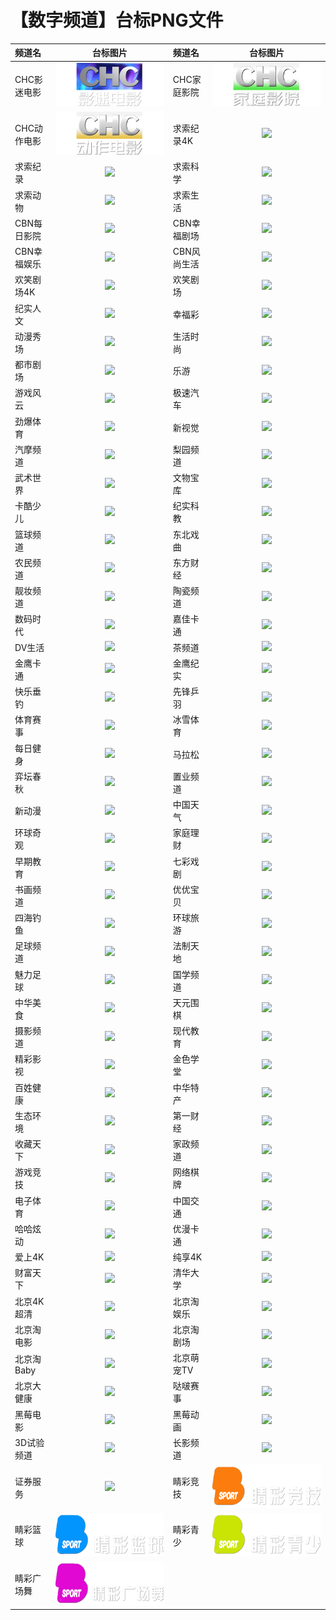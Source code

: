 # 【数字频道】台标PNG文件
|频道名|台标图片|频道名|台标图片|
|:---|:---:|:---|:---:|
|CHC影迷电影|<img src="https://raw.githubusercontent.com/samkolau/TVLOGO/main/logo/DIG/CHC影迷电影.png">|CHC家庭影院|<img src="https://raw.githubusercontent.com/samkolau/TVLOGO/main/logo/DIG/CHC家庭影院.png">|
|CHC动作电影|<img src="https://raw.githubusercontent.com/samkolau/TVLOGO/main/logo/DIG/CHC动作电影.png">|求索纪录4K|<img src="https://raw.githubusercontent.com/samkolau/TVLOGO/main/logo/DIG/Qiusuo5.png">|
|求索纪录|<img src="https://raw.githubusercontent.com/samkolau/TVLOGO/main/logo/DIG/Qiusuo1.png">|求索科学|<img src="https://raw.githubusercontent.com/samkolau/TVLOGO/main/logo/DIG/Qiusuo2.png">|
|求索动物|<img src="https://raw.githubusercontent.com/samkolau/TVLOGO/main/logo/DIG/Qiusuo3.png">|求索生活|<img src="https://raw.githubusercontent.com/samkolau/TVLOGO/main/logo/DIG/Qiusuo4.png">|
|CBN每日影院|<img src="https://raw.githubusercontent.com/samkolau/TVLOGO/main/logo/DIG/CBN1.png">|CBN幸福剧场|<img src="https://raw.githubusercontent.com/samkolau/TVLOGO/main/logo/DIG/CBN2.png">|
|CBN幸福娱乐|<img src="https://raw.githubusercontent.com/samkolau/TVLOGO/main/logo/DIG/CBN3.png">|CBN风尚生活|<img src="https://raw.githubusercontent.com/samkolau/TVLOGO/main/logo/DIG/CBN4.png">|
|欢笑剧场4K|<img src="https://raw.githubusercontent.com/samkolau/TVLOGO/main/logo/DIG/hxjc4k.png">|欢笑剧场|<img src="https://raw.githubusercontent.com/samkolau/TVLOGO/main/logo/DIG/hxjchd.png">|
|纪实人文|<img src="https://raw.githubusercontent.com/samkolau/TVLOGO/main/logo/DIG/jsrw.png">|幸福彩|<img src="https://raw.githubusercontent.com/samkolau/TVLOGO/main/logo/DIG/xfc.png">|
|动漫秀场|<img src="https://raw.githubusercontent.com/samkolau/TVLOGO/main/logo/DIG/dmxc.png">|生活时尚|<img src="https://raw.githubusercontent.com/samkolau/TVLOGO/main/logo/DIG/shss.png">|
|都市剧场|<img src="https://raw.githubusercontent.com/samkolau/TVLOGO/main/logo/DIG/dsjc.png">|乐游|<img src="https://raw.githubusercontent.com/samkolau/TVLOGO/main/logo/DIG/leyou.png">|
|游戏风云|<img src="https://raw.githubusercontent.com/samkolau/TVLOGO/main/logo/DIG/yxfy.png">|极速汽车|<img src="https://raw.githubusercontent.com/samkolau/TVLOGO/main/logo/DIG/jsqc.png">|
|劲爆体育|<img src="https://raw.githubusercontent.com/samkolau/TVLOGO/main/logo/DIG/jbty.png">|新视觉|<img src="https://raw.githubusercontent.com/samkolau/TVLOGO/main/logo/DIG/xsj.png">|
|汽摩频道|<img src="https://raw.githubusercontent.com/samkolau/TVLOGO/main/logo/DIG/qmpd.png">|梨园频道|<img src="https://raw.githubusercontent.com/samkolau/TVLOGO/main/logo/DIG/lypd.png">|
|武术世界|<img src="https://raw.githubusercontent.com/samkolau/TVLOGO/main/logo/DIG/wssj.png">|文物宝库|<img src="https://raw.githubusercontent.com/samkolau/TVLOGO/main/logo/DIG/wwbk.png">|
|卡酷少儿|<img src="https://raw.githubusercontent.com/samkolau/TVLOGO/main/logo/DIG/kakushaoer.png">|纪实科教|<img src="https://raw.githubusercontent.com/samkolau/TVLOGO/main/logo/DIG/jskj.png">|
|篮球频道|<img src="https://raw.githubusercontent.com/samkolau/TVLOGO/main/logo/DIG/lqpd.png">|东北戏曲|<img src="https://raw.githubusercontent.com/samkolau/TVLOGO/main/logo/DIG/dbxq.png">|
|农民频道|<img src="https://raw.githubusercontent.com/samkolau/TVLOGO/main/logo/DIG/nmpd.png">|东方财经|<img src="https://raw.githubusercontent.com/samkolau/TVLOGO/main/logo/DIG/dfcj.png">|
|靓妆频道|<img src="https://raw.githubusercontent.com/samkolau/TVLOGO/main/logo/DIG/liangzhuang.png">|陶瓷频道|<img src="https://raw.githubusercontent.com/samkolau/TVLOGO/main/logo/DIG/tcpd.png">|
|数码时代|<img src="https://raw.githubusercontent.com/samkolau/TVLOGO/main/logo/DIG/smsd.png">|嘉佳卡通|<img src="https://raw.githubusercontent.com/samkolau/TVLOGO/main/logo/DIG/jjkt.png">|
|DV生活|<img src="https://raw.githubusercontent.com/samkolau/TVLOGO/main/logo/DIG/dvsh.png">|茶频道|<img src="https://raw.githubusercontent.com/samkolau/TVLOGO/main/logo/DIG/chapd.png">|
|金鹰卡通|<img src="https://raw.githubusercontent.com/samkolau/TVLOGO/main/logo/DIG/jykt.png">|金鹰纪实|<img src="https://raw.githubusercontent.com/samkolau/TVLOGO/main/logo/DIG/jyjs.png">|
|快乐垂钓|<img src="https://raw.githubusercontent.com/samkolau/TVLOGO/main/logo/DIG/klcd.png">|先锋乒羽|<img src="https://raw.githubusercontent.com/samkolau/TVLOGO/main/logo/DIG/xfpy.png">|
|体育赛事|<img src="https://raw.githubusercontent.com/samkolau/TVLOGO/main/logo/DIG/tyss.png">|冰雪体育|<img src="https://raw.githubusercontent.com/samkolau/TVLOGO/main/logo/DIG/bxty.png">|
|每日健身|<img src="https://raw.githubusercontent.com/samkolau/TVLOGO/main/logo/DIG/mrjs.png">|马拉松|<img src="https://raw.githubusercontent.com/samkolau/TVLOGO/main/logo/DIG/malasong.png">|
|弈坛春秋|<img src="https://raw.githubusercontent.com/samkolau/TVLOGO/main/logo/DIG/ytcq.png">|置业频道|<img src="https://raw.githubusercontent.com/samkolau/TVLOGO/main/logo/DIG/zypd.png">|
|新动漫|<img src="https://raw.githubusercontent.com/samkolau/TVLOGO/main/logo/DIG/xindm.png">|中国天气|<img src="https://raw.githubusercontent.com/samkolau/TVLOGO/main/logo/DIG/zgtq.png">|
|环球奇观|<img src="https://raw.githubusercontent.com/samkolau/TVLOGO/main/logo/DIG/hyqg.png">|家庭理财|<img src="https://raw.githubusercontent.com/samkolau/TVLOGO/main/logo/DIG/jtlc.png">|
|早期教育|<img src="https://raw.githubusercontent.com/samkolau/TVLOGO/main/logo/DIG/zqjy.png">|七彩戏剧|<img src="https://raw.githubusercontent.com/samkolau/TVLOGO/main/logo/DIG/qcxj.png">|
|书画频道|<img src="https://raw.githubusercontent.com/samkolau/TVLOGO/main/logo/DIG/shpd.png">|优优宝贝|<img src="https://raw.githubusercontent.com/samkolau/TVLOGO/main/logo/DIG/yybb.png">|
|四海钓鱼|<img src="https://raw.githubusercontent.com/samkolau/TVLOGO/main/logo/DIG/shdy.png">|环球旅游|<img src="https://raw.githubusercontent.com/samkolau/TVLOGO/main/logo/DIG/hqly.png">|
|足球频道|<img src="https://raw.githubusercontent.com/samkolau/TVLOGO/main/logo/DIG/zqpd.png">|法制天地|<img src="https://raw.githubusercontent.com/samkolau/TVLOGO/main/logo/DIG/fztd.png">|
|魅力足球|<img src="https://raw.githubusercontent.com/samkolau/TVLOGO/main/logo/DIG/魅力足球.png">|国学频道|<img src="https://raw.githubusercontent.com/samkolau/TVLOGO/main/logo/DIG/gxpd.png">|
|中华美食|<img src="https://raw.githubusercontent.com/samkolau/TVLOGO/main/logo/DIG/zhms.png">|天元围棋|<img src="https://raw.githubusercontent.com/samkolau/TVLOGO/main/logo/DIG/tywq.png">|
|摄影频道|<img src="https://raw.githubusercontent.com/samkolau/TVLOGO/main/logo/DIG/sypd.png">|现代教育|<img src="https://raw.githubusercontent.com/samkolau/TVLOGO/main/logo/DIG/xdjy.png">|
|精彩影视|<img src="https://raw.githubusercontent.com/samkolau/TVLOGO/main/logo/DIG/jcys.png">|金色学堂|<img src="https://raw.githubusercontent.com/samkolau/TVLOGO/main/logo/DIG/jsxt.png">|
|百姓健康|<img src="https://raw.githubusercontent.com/samkolau/TVLOGO/main/logo/DIG/bxjk.png">|中华特产|<img src="https://raw.githubusercontent.com/samkolau/TVLOGO/main/logo/DIG/zhtc.png">|
|生态环境|<img src="https://raw.githubusercontent.com/samkolau/TVLOGO/main/logo/DIG/sthj.png">|第一财经|<img src="https://raw.githubusercontent.com/samkolau/TVLOGO/main/logo/DIG/dycj.png">|
|收藏天下|<img src="https://raw.githubusercontent.com/samkolau/TVLOGO/main/logo/DIG/sctx.png">|家政频道|<img src="https://raw.githubusercontent.com/samkolau/TVLOGO/main/logo/DIG/jzpd.png">|
|游戏竞技|<img src="https://raw.githubusercontent.com/samkolau/TVLOGO/main/logo/DIG/yxjj.png">|网络棋牌|<img src="https://raw.githubusercontent.com/samkolau/TVLOGO/main/logo/DIG/wlqp.png">|
|电子体育|<img src="https://raw.githubusercontent.com/samkolau/TVLOGO/main/logo/DIG/dzty.png">|中国交通|<img src="https://raw.githubusercontent.com/samkolau/TVLOGO/main/logo/DIG/zgjt.png">|
|哈哈炫动|<img src="https://raw.githubusercontent.com/samkolau/TVLOGO/main/logo/DIG/hhxd.png">|优漫卡通|<img src="https://raw.githubusercontent.com/samkolau/TVLOGO/main/logo/DIG/ymkt.png">|
|爱上4K|<img src="https://raw.githubusercontent.com/samkolau/TVLOGO/main/logo/DIG/ah4k.png">|纯享4K|<img src="https://raw.githubusercontent.com/samkolau/TVLOGO/main/logo/DIG/cx4k.png">|
|财富天下|<img src="https://raw.githubusercontent.com/samkolau/TVLOGO/main/logo/DIG/cftx.png">|清华大学|<img src="https://raw.githubusercontent.com/samkolau/TVLOGO/main/logo/DIG/qhdx.png">|
|北京4K超清|<img src="https://raw.githubusercontent.com/samkolau/TVLOGO/main/logo/DIG/bj4kcq.png">|北京淘娱乐|<img src="https://raw.githubusercontent.com/samkolau/TVLOGO/main/logo/DIG/bjtyl.png">|
|北京淘电影|<img src="https://raw.githubusercontent.com/samkolau/TVLOGO/main/logo/DIG/bjtdy.png">|北京淘剧场|<img src="https://raw.githubusercontent.com/samkolau/TVLOGO/main/logo/DIG/bjtjc.png">|
|北京淘Baby|<img src="https://raw.githubusercontent.com/samkolau/TVLOGO/main/logo/DIG/bjtbb.png">|北京萌宠TV|<img src="https://raw.githubusercontent.com/samkolau/TVLOGO/main/logo/DIG/bjmctv.png">|
|北京大健康|<img src="https://raw.githubusercontent.com/samkolau/TVLOGO/main/logo/DIG/bjdjk.png">|哒啵赛事|<img src="https://raw.githubusercontent.com/samkolau/TVLOGO/main/logo/DIG/dbss.png">|
|黑莓电影|<img src="https://raw.githubusercontent.com/samkolau/TVLOGO/main/logo/DIG/hmdy.png">|黑莓动画|<img src="https://raw.githubusercontent.com/samkolau/TVLOGO/main/logo/DIG/hmdh.png">|
|3D试验频道|<img src="https://raw.githubusercontent.com/samkolau/TVLOGO/main/logo/DIG/sz3dsypd.png">|长影频道|<img src="https://raw.githubusercontent.com/samkolau/TVLOGO/main/logo/DIG/cypd.png">|
|证券服务|<img src="https://raw.githubusercontent.com/samkolau/TVLOGO/main/logo/DIG/inbm.png">|睛彩竞技|<img src="https://raw.githubusercontent.com/samkolau/TVLOGO/main/logo/DIG/睛彩竞技.png">|
|睛彩篮球|<img src="https://raw.githubusercontent.com/samkolau/TVLOGO/main/logo/DIG/睛彩篮球.png">|睛彩青少|<img src="https://raw.githubusercontent.com/samkolau/TVLOGO/main/logo/DIG/睛彩青少.png">|
|睛彩广场舞|<img src="https://raw.githubusercontent.com/samkolau/TVLOGO/main/logo/DIG/睛彩广场舞.png">|





